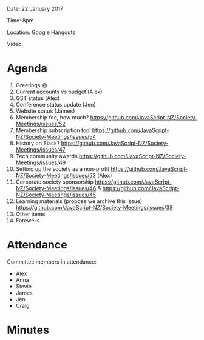 Date: 22 January 2017

Time: 8pm

Location: Google Hangouts

Video: 

# Agenda

1. Greetings :smile:
2. Current accounts vs budget (Alex)
3. GST status (Alex)
4. Conference status update (Jen)
5. Website status (James)
6. Membership fee, how much? https://github.com/JavaScript-NZ/Society-Meetings/issues/52
7. Membership subscription tool https://github.com/JavaScript-NZ/Society-Meetings/issues/54
8. History on Slack? https://github.com/JavaScript-NZ/Society-Meetings/issues/47
9. Tech community awards https://github.com/JavaScript-NZ/Society-Meetings/issues/49
10. Setting up the society as a non-profit https://github.com/JavaScript-NZ/Society-Meetings/issues/53 (Alex)
11. Corporate society sponsorship https://github.com/JavaScript-NZ/Society-Meetings/issues/46 & https://github.com/JavaScript-NZ/Society-Meetings/issues/45
12. Learning materials (propose we archive this issue) https://github.com/JavaScript-NZ/Society-Meetings/issues/38
13. Other items
14. Farewells

# Attendance

Committee members in attendance:
* Alex
* Anna
* Stevie
* James
* Jen
* Craig

# Minutes
